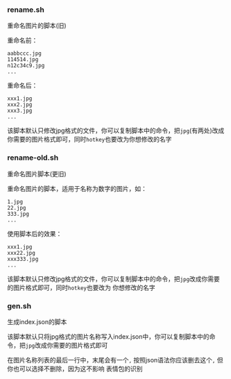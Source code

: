 ### rename.sh
重命名图片的脚本(旧)

重命名前：
```
aabbccc.jpg
114514.jpg
n12c34c9.jpg
...
```
重命名后：
```
xxx1.jpg
xxx2.jpg
xxx3.jpg
...
```

该脚本默认只修改jpg格式的文件，你可以复制脚本中的命令，把`jpg`(有两处)改成你需要的图片格式即可，同时`hotkey`也要改为你想修改的名字
### rename-old.sh
重命名图片脚本(更旧)

重命名图片的脚本，适用于名称为数字的图片，如：
```
1.jpg
22.jpg
333.jpg
...
```
使用脚本后的效果：
```
xxx1.jpg
xxx22.jpg
xxx333.jpg
...
```

该脚本默认只修改jpg格式的文件，你可以复制脚本中的命令，把`jpg`改成你需要的图片格式即可，同时`hotkey`也要改为
你想修改的名字
### gen.sh
生成index.json的脚本

该脚本默认只将jpg格式的图片名称写入index.json中，你可以复制脚本中的命令，把`jpg`改成你需要的图片格式即可

在图片名称列表的最后一行中，末尾会有一个`,` 按照json语法你应该删去这个`,` 但你也可以选择不删除，因为这不影响
表情包的识别
